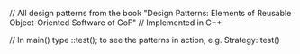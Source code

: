// All design patterns from the book "Design Patterns: Elements of Reusable Object-Oriented Software of GoF"
// Implemented in C++

// In main() type <PatternName>::test(); to see the patterns in action, e.g. Strategy::test()

